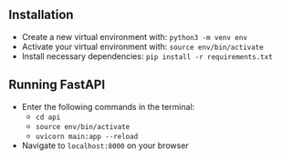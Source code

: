 ## Installation
- Create a new virtual environment with: `python3 -m venv env`
- Activate your virtual environment with: `source env/bin/activate`
- Install necessary dependencies: `pip install -r requirements.txt`

## Running FastAPI
- Enter the following commands in the terminal:
    - `cd api`
    - `source env/bin/activate`
    - `uvicorn main:app --reload`
- Navigate to `localhost:8000` on your browser

